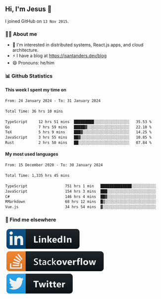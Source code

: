 ## Hi, I'm Jesus 👋

I joined GitHub on `13 Nov 2015`.

<!-- Talking about you -->

### 👨‍💻 About me

- 👦 I'm interested in distributed systems, React.js apps, and cloud architecture.
- ⚡️ I have a blog at <https://jsantanders.dev/blog>
- 😄 Pronouns: he/him

### 📊 Github Statistics

#### This week I spent my time on

<!--START_SECTION:weekly-->

```txt
From: 24 January 2024 - To: 31 January 2024

Total Time: 36 hrs 10 mins

TypeScript     12 hrs 51 mins  █████████░░░░░░░░░░░░░░░░   35.53 %
Go             7 hrs 59 mins   █████▓░░░░░░░░░░░░░░░░░░░   22.10 %
TeX            5 hrs 9 mins    ███▓░░░░░░░░░░░░░░░░░░░░░   14.25 %
JavaScript     3 hrs 55 mins   ██▓░░░░░░░░░░░░░░░░░░░░░░   10.85 %
Rust           2 hrs 50 mins   ██░░░░░░░░░░░░░░░░░░░░░░░   07.84 %
```

<!--END_SECTION:weekly-->

#### My most used languages

<!--START_SECTION:alltime-->

```txt
From: 15 December 2020 - To: 30 January 2024

Total Time: 1,335 hrs 45 mins

TypeScript                 751 hrs 1 min   ██████████████░░░░░░░░░░░   56.22 %
JavaScript                 154 hrs 3 mins  ███░░░░░░░░░░░░░░░░░░░░░░   11.53 %
C#                         146 hrs 4 mins  ██▓░░░░░░░░░░░░░░░░░░░░░░   10.94 %
RMarkdown                  68 hrs 12 mins  █▒░░░░░░░░░░░░░░░░░░░░░░░   05.11 %
Vue.js                     34 hrs 54 mins  ▓░░░░░░░░░░░░░░░░░░░░░░░░   02.61 %
```

<!--END_SECTION:alltime-->

### 📢 Find me elsewhere

<p>
  <a target="_blank" href="https://linkedin.com/in/jsantanders">
    <img src="https://github.com/jsantanders/jsantanders/blob/master/img/linkedin.svg" alt="LinkedIn" style="vertical-align:top; margin:4px">
  </a>
  
  <a target="_blank" href="https://stackoverflow.com/users/7318331/jesus-santander">
    <img src="https://github.com/jsantanders/jsantanders/blob/master/img/stackoverflow.svg" alt="StackOverflow" style="vertical-align:top; margin:4px">
  </a>
  
  <a target="_blank" href="http://twitter.com/jsantanders">
    <img src="https://github.com/jsantanders/jsantanders/blob/master/img/twitter.svg" alt="Twitter" style="vertical-align:top; margin:4px">
  </a>
</p>

